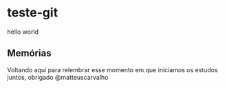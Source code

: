# teste-git

hello world

## Memórias
Voltando aqui para relembrar esse momento em que iniciamos os estudos juntos, obrigado
@matteuscarvalho

